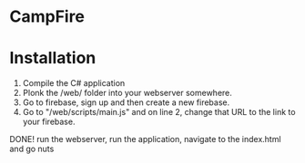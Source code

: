 CampFire
========

# Installation

1) Compile the C# application
2) Plonk the /web/ folder into your webserver somewhere.
3) Go to firebase, sign up and then create a new firebase.
4) Go to "/web/scripts/main.js" and on line 2, change that URL to the link to your firebase.

DONE! run the webserver, run the application, navigate to the index.html and go nuts